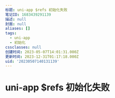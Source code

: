 ```yaml
---
标题: uni-app $refs 初始化失败
笔记ID: 1683439291139
描述: null
封面: null
aliases: []
tags:
  - uni-app
  - 初始化
cssclasses: null
创建时间: 2023-05-07T14:01:31.000Z
更新时间: 2023-12-31T01:17:18.000Z
uid: '20230507140131139'
---
```


# uni-app $refs 初始化失败

